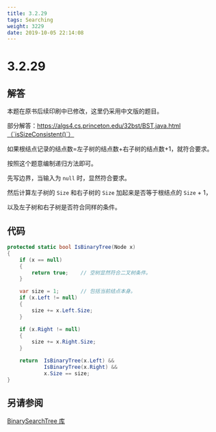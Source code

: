 ```yaml
---
title: 3.2.29
tags: Searching
weight: 3229
date: 2019-10-05 22:14:08
---
```


# 3.2.29


## 解答

本题在原书后续印刷中已修改，这里仍采用中文版的题目。

部分解答：https://algs4.cs.princeton.edu/32bst/BST.java.html（`isSizeConsistent()`）

如果根结点记录的结点数=左子树的结点数+右子树的结点数+1，就符合要求。

按照这个题意编制递归方法即可。

先写边界，当输入为 `null` 时，显然符合要求。

然后计算左子树的 `Size` 和右子树的 `Size` 加起来是否等于根结点的 `Size` + 1，

以及左子树和右子树是否符合同样的条件。

## 代码

```csharp
protected static bool IsBinaryTree(Node x)
{
    if (x == null)
    {
        return true;    // 空树显然符合二叉树条件。
    }

    var size = 1;       // 包括当前结点本身。
    if (x.Left != null)
    {
        size += x.Left.Size;
    }

    if (x.Right != null)
    {
        size += x.Right.Size;
    }

    return  IsBinaryTree(x.Left) && 
            IsBinaryTree(x.Right) && 
            x.Size == size;
}
```

## 另请参阅

[BinarySearchTree 库](https://github.com/ikesnowy/Algorithms-4th-Edition-in-Csharp/tree/master/3%20Searching/3.2/BinarySearchTree)
